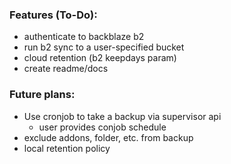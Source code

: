 ### Features (To-Do):

- authenticate to backblaze b2
- run b2 sync to a user-specified bucket
- cloud retention (b2 keepdays param)
- create readme/docs

### Future plans:

- Use cronjob to take a backup via supervisor api
  - user provides conjob schedule
- exclude addons, folder, etc. from backup
- local retention policy
